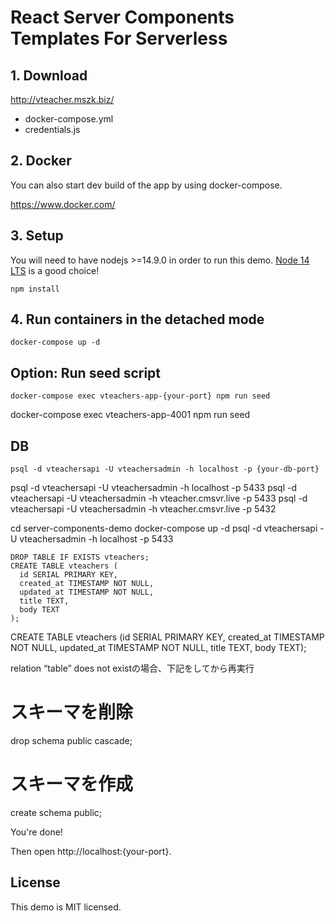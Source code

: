 # React Server Components Templates For Serverless

## 1. Download

http://vteacher.mszk.biz/

- docker-compose.yml
- credentials.js

## 2. Docker

You can also start dev build of the app by using docker-compose.

https://www.docker.com/

## 3. Setup

You will need to have nodejs >=14.9.0 in order to run this demo. [Node 14 LTS](https://nodejs.org/en/about/releases/) is a good choice!

  ```
  npm install
  ```

## 4. Run containers in the detached mode

  ```
  docker-compose up -d
  ```

## Option: Run seed script

  ```
  docker-compose exec vteachers-app-{your-port} npm run seed
  ```

docker-compose exec vteachers-app-4001 npm run seed

## DB

  ```
  psql -d vteachersapi -U vteachersadmin -h localhost -p {your-db-port}
  ```

psql -d vteachersapi -U vteachersadmin -h localhost -p 5433
psql -d vteachersapi -U vteachersadmin -h vteacher.cmsvr.live -p 5433
psql -d vteachersapi -U vteachersadmin -h vteacher.cmsvr.live -p 5432

cd server-components-demo
docker-compose up -d
psql -d vteachersapi -U vteachersadmin -h localhost -p 5433


```
DROP TABLE IF EXISTS vteachers;
CREATE TABLE vteachers (
  id SERIAL PRIMARY KEY,
  created_at TIMESTAMP NOT NULL,
  updated_at TIMESTAMP NOT NULL,
  title TEXT,
  body TEXT
);
```

CREATE TABLE vteachers (id SERIAL PRIMARY KEY, created_at TIMESTAMP NOT NULL, updated_at TIMESTAMP NOT NULL, title TEXT, body TEXT);

relation “table” does not existの場合、下記をしてから再実行
# スキーマを削除
drop schema public cascade;
# スキーマを作成
create schema public;



You're done!

Then open http://localhost:{your-port}.

## License
This demo is MIT licensed.
